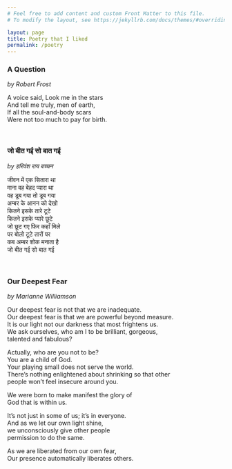 ```yaml
---
# Feel free to add content and custom Front Matter to this file.
# To modify the layout, see https://jekyllrb.com/docs/themes/#overriding-theme-defaults

layout: page
title: Poetry that I liked
permalink: /poetry
---
```


### A Question

_by Robert Frost_

A voice said, Look me in the stars<br>
And tell me truly, men of earth,<br>
If all the soul-and-body scars<br>
Were not too much to pay for birth.

<br>

### जो बीत गई सो बात गई

_by हरिवंश राय बच्चन_

जीवन में एक सितारा था<br>
माना वह बेहद प्यारा था<br>
वह डूब गया तो डूब गया<br>
अम्बर के आनन को देखो<br>
कितने इसके तारे टूटे<br>
कितने इसके प्यारे छूटे<br>
जो छूट गए फिर कहाँ मिले<br>
पर बोलो टूटे तारों पर<br>
कब अम्बर शोक मनाता है<br>
जो बीत गई सो बात गई

<br>

### Our Deepest Fear

_by Marianne Williamson_

Our deepest fear is not that we are inadequate.<br>
Our deepest fear is that we are powerful beyond measure.<br>
It is our light not our darkness that most frightens us.<br>
We ask ourselves, who am I to be brilliant, gorgeous,<br>
talented and fabulous?<br>

Actually, who are you not to be?<br>
You are a child of God.<br>
Your playing small does not serve the world.<br>
There’s nothing enlightened about shrinking so that other<br>
people won’t feel insecure around you.<br>

We were born to make manifest the glory of<br>
God that is within us.<br>

It’s not just in some of us; it’s in everyone.<br>
And as we let our own light shine,<br>
we unconsciously give other people<br>
permission to do the same.<br>

As we are liberated from our own fear,<br>
Our presence automatically liberates others.

